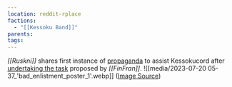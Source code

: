 ```yaml
---
location: reddit-rplace
factions:
  - "[[Kessoku Band]]"
parents: 
tags: 
---
```

*[[Ruskni]]* shares first instance of [propaganda](https://discord.com/channels/1093664259273130084/1131230952119615600/1131459941425750157) to assist Kessokucord after [undertaking the task](https://discord.com/channels/1093664259273130084/1131230952119615600/1131453024586444830) proposed by *[[FinFran]]*.
![[media/2023-07-20 05-37_'bad_enlistment_poster_1'.webp]]
([Image Source](https://discord.com/channels/1093664259273130084/1131230952119615600/1131459941425750157))
